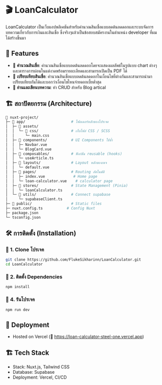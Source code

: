 # 🎬 LoanCalculator

LoanCalculator เป็นเว็บแอปพลิเคชันสำหรับคำนวณสินเชื่อแบบลดต้นลดดอกและระบบจัดการบทความเกี่ยวกับการเงินและสินเชื่อ ซึ่งจริงๆแล้วเป็นข้อสอบสมัครงานในตำแหน่ง developer ที่ผมได้สร้างขึ้นมา

## 🚀 Features
- 💸 **คำนวณสินเชื่อ**: คำนวณสินเชื่อแบบลดต้นลดดอกโดยจะแสดงผลลัพธ์ในรูปแบบ chart ต่างๆ และตารางการผ่อนในแต่งวดพร้อมรายละเอียดและสามารถเปิดเป็น PDF ได้
- 📝 **เปรียบเทียบสินเชื่อ**: คำนวณสินเชื่อแบบลดต้นลดดอกในเงื่อนไขที่ต่างกันและสามารถนำมาเปรียบเทียบกันได้และบอกว่าเงื่อนไขไหนจ่ายดอกเบี้ยต่ำสุด
- 📖 **อ่านและเขียนบทความ**: ทำ CRUD สำหรับ Blog artical 

## 🏗️ สถาปัตยกรรม (Architecture)
```sh
📂 nuxt-project/
├─ 📂 app/                     # โฟลเดอร์หลักของโปรเจค
│  ├─ 📂 assets/
│  │  └─ 📂 css/               # เก็บไฟล์ CSS / SCSS
│  │     └─ main.css
│  ├─ 📂 components/           # UI Components ใช้ซ้ำ
│  │  ├─ Navbar.vue
│  │  └─ BlogCard.vue
│  ├─ 📂 composables/          # ฟังก์ชัน reusable (hooks)
│  │  └─ useArticle.ts
│  ├─ 📂 layouts/              # Layout หลักของเพจ
│  │  └─ default.vue
│  ├─ 📂 pages/                # Routing อัตโนมัติ
│  │  ├─ index.vue             # Home page
│  │  └─ loan-calculator.vue    # calculator page
│  ├─ 📂 stores/               # State Management (Pinia)
│  │  └─ loanCalculator.ts
│  └─ 📂 utils/                # Connect supabase
│     └─ supabaseClient.ts
├─ 📂 public/                  # Static files
├─ nuxt.config.ts           # Config Nuxt
├─ package.json
└─ tsconfig.json
```

## 🛠 การติดตั้ง (Installation)

### 🔹 **1. Clone โปรเจค**
```sh
git clone https://github.com/FlukeSikharinn/LoanCalculator.git
cd LoanCalculator
```

### 🔹 **2. ติดตั้ง Dependencies**
```sh
npm install
```

### 🔹 **4. รันโปรเจค**
```sh
npm run dev
```

##  🚀 Deployment
- Hosted on Vercel (🔗 https://loan-calculator-steel-one.vercel.app)

## 🏗 Tech Stack
- Stack: Nuxt.js, Tailwind CSS
- Database: Supabase
- Deployment: Vercel, CI/CD

